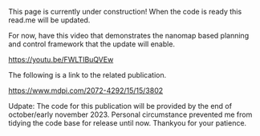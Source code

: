 This page is currently under construction! When the code is ready this read.me will be updated.

For now, have this video that demonstrates the nanomap based planning and control framework that the update will enable.

https://youtu.be/FWLTIBuQVEw

The following is a link to the related publication. 

https://www.mdpi.com/2072-4292/15/15/3802

Udpate: The code for this publication will be provided by the end of october/early november 2023. Personal circumstance prevented me from tidying the code base for release until now. Thankyou for your patience.
